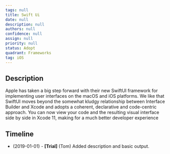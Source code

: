 ```yaml
---
tags: null
title: Swift Ui
date: null
description: null
authors: null
confidence: null
assign: null
priority: null
status: Adopt
quadrant: Frameworks
tag: iOS
---
```


## Description
Apple has taken a big step forward with their new SwiftUI framework for implementing user interfaces on the macOS and iOS platforms. We like that SwiftUI moves beyond the somewhat kludgy relationship between Interface Builder and Xcode and adopts a coherent, declarative and code-centric approach. You can now view your code and the resulting visual interface side by side in Xcode 11, making for a much better developer experience

## Timeline
* (2019-01-01) - **[Trial]** (Tom) Added description and basic output.